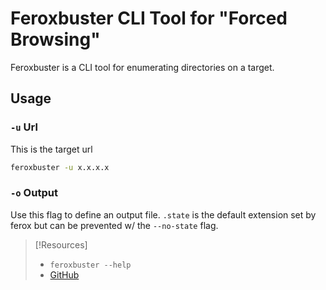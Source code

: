 
# Feroxbuster CLI Tool for "Forced Browsing"
Feroxbuster is a CLI tool for enumerating directories on a target.
## Usage
### `-u` Url
This is the target url
```bash
feroxbuster -u x.x.x.x
```
### `-o` Output
Use this flag to define an output file. `.state` is the default extension set by ferox but can be prevented w/ the `--no-state` flag.

> [!Resources]
> - `feroxbuster --help`
> - [GitHub](https://github.com/epi052/feroxbuster)



